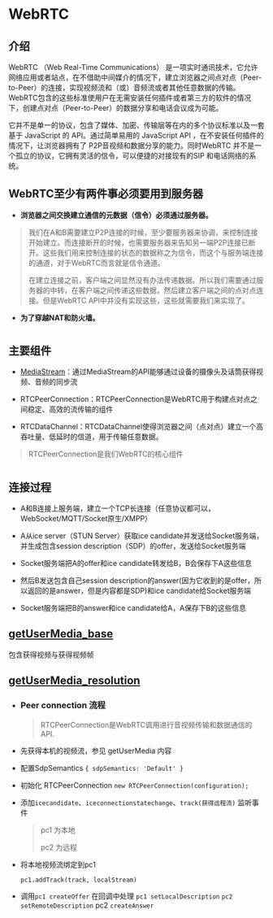 # WebRTC

## 介绍

WebRTC （Web Real-Time Communications） 是一项实时通讯技术，它允许网络应用或者站点，在不借助中间媒介的情况下，建立浏览器之间点对点（Peer-to-Peer）的连接，实现视频流和（或）音频流或者其他任意数据的传输。WebRTC包含的这些标准使用户在无需安装任何插件或者第三方的软件的情况下，创建点对点（Peer-to-Peer）的数据分享和电话会议成为可能。

它并不是单一的协议，包含了媒体、加密、传输层等在内的多个协议标准以及一套基于 JavaScript 的 API。通过简单易用的 JavaScript API ，在不安装任何插件的情况下，让浏览器拥有了 P2P音视频和数据分享的能力。同时WebRTC 并不是一个孤立的协议，它拥有灵活的信令，可以便捷的对接现有的SIP 和电话网络的系统。

## WebRTC至少有两件事必须要用到服务器

* __浏览器之间交换建立通信的元数据（信令）必须通过服务器。__

> 我们在A和B需要建立P2P连接的时候，至少要服务器来协调，来控制连接开始建立。而连接断开的时候，也需要服务器来告知另一端P2P连接已断开。这些我们用来控制连接的状态的数据称之为信令，而这个与服务端连接的通道，对于WebRTC而言就是信令通道。
>
> 在建立连接之前，客户端之间显然没有办法传递数据。所以我们需要通过服务器的中转，在客户端之间传递这些数据，然后建立客户端之间的点对点连接。但是WebRTC API中并没有实现这些，这些就需要我们来实现了。

* __为了穿越NAT和防火墙。__

# 

## 主要组件

* [MediaStream](#getUserMedia_base)：通过MediaStream的API能够通过设备的摄像头及话筒获得视频、音频的同步流

* RTCPeerConnection：RTCPeerConnection是WebRTC用于构建点对点之间稳定、高效的流传输的组件

* RTCDataChannel：RTCDataChannel使得浏览器之间（点对点）建立一个高吞吐量、低延时的信道，用于传输任意数据。

> RTCPeerConnection是我们WebRTC的核心组件

#

## 连接过程

* A和B连接上服务端，建立一个TCP长连接（任意协议都可以，WebSocket/MQTT/Socket原生/XMPP）

* A从ice server（STUN Server）获取ice candidate并发送给Socket服务端，并生成包含session description（SDP）的offer，发送给Socket服务端

* Socket服务端把A的offer和ice candidate转发给B，B会保存下A这些信息

* 然后B发送包含自己session description的answer(因为它收到的是offer，所以返回的是answer，但是内容都是SDP)和ice candidate给Socket服务端

* Socket服务端把B的answer和ice candidate给A，A保存下B的这些信息

## [getUserMedia_base](/webRTC/demo-01/index.html)
包含获得视频与获得视频帧

## [getUserMedia_resolution](/webRTC/resolution/index.html)

* ### Peer connection 流程

    > RTCPeerConnection是WebRTC调用进行音视频传输和数据通信的API.

* 先获得本机的视频流，参见 getUserMedia 内容

* 配置SdpSemantics
` { sdpSemantics: 'Default' } `

* 初始化 RTCPeerConnection ` new RTCPeerConnection(configuration); `

* 添加`icecandidate`、`iceconnectionstatechange`、`track(获得远程流)` 监听事件 

    > pc1 为本地 
    > 
    > pc2 为远程

* 将本地视频流绑定到pc1 
    ```
    pc1.addTrack(track, localStream) 
    ```

* 调用`pc1 createOffer` 在回调中处理 `pc1 setLocalDescription` `pc2 setRemoteDescription` pc2 `createAnswer`

